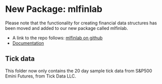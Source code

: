 # New Package: mlfinlab
Please note that the functionality for creating financial data structures has been moved and added to our new package called mlfinlab. 

* A link to the repo follows: [mlfinlab on github](https://github.com/hudson-and-thames/mlfinlab)
* [Documentation](https://mlfinlab.readthedocs.io/en/latest/)

## Tick data
This folder now only contains the 20 day sample tick data from S&P500 Emini Futures, from Tick Data LLC.